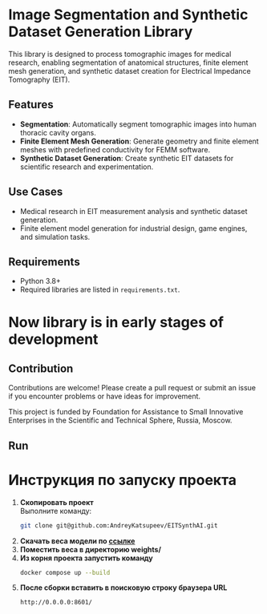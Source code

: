 # Image Segmentation and Synthetic Dataset Generation Library  

This library is designed to process tomographic images for medical research, enabling segmentation of anatomical structures, finite element mesh generation, and synthetic dataset creation for Electrical Impedance Tomography (EIT).  

## Features  
- **Segmentation**: Automatically segment tomographic images into human thoracic cavity organs.  
- **Finite Element Mesh Generation**: Generate geometry and finite element meshes with predefined conductivity for FEMM software.  
- **Synthetic Dataset Generation**: Create synthetic EIT datasets for scientific research and experimentation.  

## Use Cases  
- Medical research in EIT measurement analysis and synthetic dataset generation.  
- Finite element model generation for industrial design, game engines, and simulation tasks.  

## Requirements  
- Python 3.8+  
- Required libraries are listed in `requirements.txt`.

# Now library is in early stages of development


## Contribution

Contributions are welcome! Please create a pull request or submit an issue if you encounter problems or have ideas for improvement.

This project is funded by Foundation for Assistance to Small Innovative Enterprises in the Scientific and Technical Sphere, Russia, Moscow.
## Run

# Инструкция по запуску проекта

1. **Скопировать проект**  
   Выполните команду:  
   ```bash
   git clone git@github.com:AndreyKatsupeev/EITSynthAI.git
   
2. **Скачать веса модели по [ссылке](https://github.com/user/repo/blob/branch/other_file.md)**
3. **Поместить веса в директорию weights/**
4. **Из корня проекта запустить команду**
   ```bash
   docker compose up --build
5. **После сборки вставить в поисковую строку браузера URL**
   ```bash
   http://0.0.0.0:8601/
